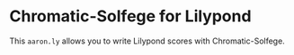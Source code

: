Chromatic-Solfege for Lilypond
===============================

This `aaron.ly` allows you to write Lilypond scores with Chromatic-Solfege. 



